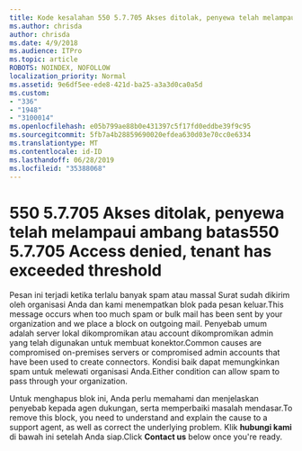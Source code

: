 ```yaml
---
title: Kode kesalahan 550 5.7.705 Akses ditolak, penyewa telah melampaui ambang batas
ms.author: chrisda
author: chrisda
ms.date: 4/9/2018
ms.audience: ITPro
ms.topic: article
ROBOTS: NOINDEX, NOFOLLOW
localization_priority: Normal
ms.assetid: 9e6df5ee-ede8-421d-ba25-a3a3d0ca0a5d
ms.custom:
- "336"
- "1948"
- "3100014"
ms.openlocfilehash: e05b799ae88b0e431397c5f17fd0eddbe39f9c95
ms.sourcegitcommit: 5fb7a4b28859690020efdea630d03e70cc0e6334
ms.translationtype: MT
ms.contentlocale: id-ID
ms.lasthandoff: 06/28/2019
ms.locfileid: "35388068"
---
```

# <a name="550-57705-access-denied-tenant-has-exceeded-threshold"></a><span data-ttu-id="dbcb0-102">550 5.7.705 Akses ditolak, penyewa telah melampaui ambang batas</span><span class="sxs-lookup"><span data-stu-id="dbcb0-102">550 5.7.705 Access denied, tenant has exceeded threshold</span></span>

<span data-ttu-id="dbcb0-103">Pesan ini terjadi ketika terlalu banyak spam atau massal Surat sudah dikirim oleh organisasi Anda dan kami menempatkan blok pada pesan keluar.</span><span class="sxs-lookup"><span data-stu-id="dbcb0-103">This message occurs when too much spam or bulk mail has been sent by your organization and we place a block on outgoing mail.</span></span>
<span data-ttu-id="dbcb0-104">Penyebab umum adalah server lokal dikompromikan atau account dikompromikan admin yang telah digunakan untuk membuat konektor.</span><span class="sxs-lookup"><span data-stu-id="dbcb0-104">Common causes are compromised on-premises servers or compromised admin accounts that have been used to create connectors.</span></span> <span data-ttu-id="dbcb0-105">Kondisi baik dapat memungkinkan spam untuk melewati organisasi Anda.</span><span class="sxs-lookup"><span data-stu-id="dbcb0-105">Either condition can allow spam to pass through your organization.</span></span>

<span data-ttu-id="dbcb0-106">Untuk menghapus blok ini, Anda perlu memahami dan menjelaskan penyebab kepada agen dukungan, serta memperbaiki masalah mendasar.</span><span class="sxs-lookup"><span data-stu-id="dbcb0-106">To remove this block, you need to understand and explain the cause to a support agent, as well as correct the underlying problem.</span></span>
<span data-ttu-id="dbcb0-107">Klik **hubungi kami** di bawah ini setelah Anda siap.</span><span class="sxs-lookup"><span data-stu-id="dbcb0-107">Click **Contact us** below once you're ready.</span></span>
